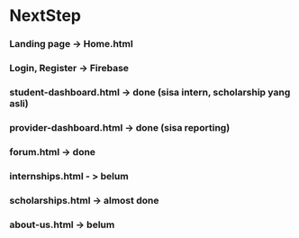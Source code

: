# NextStep

### Landing page -> Home.html
### Login, Register -> Firebase
### student-dashboard.html -> done (sisa intern, scholarship yang asli)
### provider-dashboard.html -> done (sisa reporting)
### forum.html -> done
### internships.html - > belum
### scholarships.html -> almost done
### about-us.html -> belum
